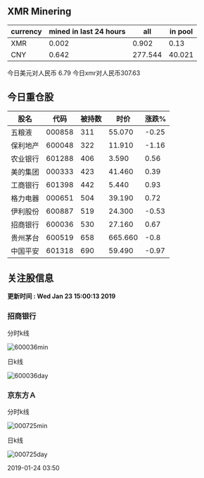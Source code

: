## XMR Minering

|currency|mined in last 24 hours|all|in pool|
|---|---|---|---|
|XMR|0.002|0.902|0.13|
|CNY|0.642|277.544|40.021|

今日美元对人民币 6.79	今日xmr对人民币307.63


## 今日重仓股 

|股名|代码|被持数|时价|涨跌%|
|---|---|---|---|---|
|五粮液|000858|311|55.070|-0.25|
|保利地产|600048|322|11.910|-1.16|
|农业银行|601288|406|3.590|0.56|
|美的集团|000333|423|41.460|0.39|
|工商银行|601398|442|5.440|0.93|
|格力电器|000651|504|39.190|0.72|
|伊利股份|600887|519|24.300|-0.53|
|招商银行|600036|530|27.160|0.67|
|贵州茅台|600519|658|665.660|-0.8|
|中国平安|601318|690|59.490|-0.97|

## 关注股信息
**更新时间 : Wed Jan 23 15:00:13 2019**
### 招商银行 
分时k线

![600036min](http://image.sinajs.cn/newchart/min/n/sh600036.gif)

日k线

![600036day](http://image.sinajs.cn/newchart/daily/n/sh600036.gif)

### 京东方Ａ 
分时k线

![000725min](http://image.sinajs.cn/newchart/min/n/sz000725.gif)

日k线

![000725day](http://image.sinajs.cn/newchart/daily/n/sz000725.gif)

2019-01-24 03:50